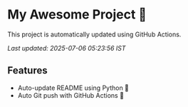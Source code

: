 # My Awesome Project 🚀

This project is automatically updated using GitHub Actions.

_Last updated: 2025-07-06 05:23:56 IST_

## Features
- Auto-update README using Python 🐍
- Auto Git push with GitHub Actions 🤖
